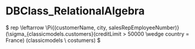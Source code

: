 # DBClass_RelationalAlgebra



$ rep \leftarrow \Pi{(customerName, city, salesRepEmployeeNumber)}(\sigma_{classicmodels.customers}(creditLimit > 50000 \wedge country = France) (classicmodels \ costumers) $



```python

```
